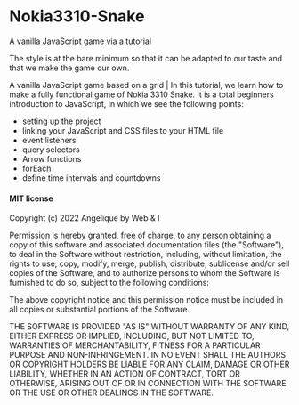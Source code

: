 # Nokia3310-Snake
A vanilla JavaScript game via a tutorial

The style is at the bare minimum so that it can be adapted to our taste and that we make the game our own.

A vanilla JavaScript game based on a grid | In this tutorial, we learn how to make a fully functional game of Nokia 3310 Snake. It is a total beginners introduction to JavaScript, in which we see the following points:

* setting up the project
* linking your JavaScript and CSS files to your HTML file
* event listeners
* query selectors
* Arrow functions
* forEach
* define time intervals and countdowns


#### MIT license

Copyright (c) 2022 Angelique by Web & I

Permission is hereby granted, free of charge, to any person obtaining a copy of this software and associated documentation files (the "Software"), to deal in the Software without restriction, including, without limitation, the rights to use, copy, modify, merge, publish, distribute, sublicense and/or sell copies of the Software, and to authorize persons to whom the Software is furnished to do so, subject to the following conditions:

The above copyright notice and this permission notice must be included in all copies or substantial portions of the Software.


THE SOFTWARE IS PROVIDED "AS IS" WITHOUT WARRANTY OF ANY KIND, EITHER EXPRESS OR IMPLIED, INCLUDING, BUT NOT LIMITED TO, WARRANTIES OF MERCHANTABILITY, FITNESS FOR A PARTICULAR PURPOSE AND NON-INFRINGEMENT. IN NO EVENT SHALL THE AUTHORS OR COPYRIGHT HOLDERS BE LIABLE FOR ANY CLAIM, DAMAGE OR OTHER LIABILITY, WHETHER IN AN ACTION OF CONTRACT, TORT OR OTHERWISE, ARISING OUT OF OR IN CONNECTION WITH THE SOFTWARE OR THE USE OR OTHER DEALINGS IN THE SOFTWARE.
